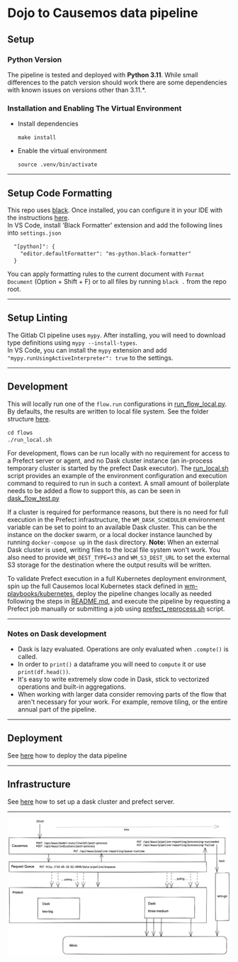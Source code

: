 # Dojo to Causemos data pipeline

## Setup

### Python Version

The pipeline is tested and deployed with **Python 3.11**. While small differences to the patch version should work there are some dependencies with known issues on versions other than 3.11.\*.

### Installation and Enabling The Virtual Environment

- Install dependencies

  ```
  make install
  ```

- Enable the virtual environment
  ```
  source .venv/bin/activate
  ```

---

## Setup Code Formatting

This repo uses [black](https://black.readthedocs.io/en/stable/index.html). Once installed, you can configure it in your IDE with the instructions [here](https://black.readthedocs.io/en/stable/integrations/editors.html).  
In VS Code, install 'Black Formatter' extension and add the following lines into `settings.json`

```
  "[python]": {
    "editor.defaultFormatter": "ms-python.black-formatter"
  }
```

You can apply formatting rules to the current document with `Format Document` (Option + Shift + F) or to all files by running `black .` from the repo root.

---

## Setup Linting

The Gitlab CI pipeline uses `mypy`.
After installing, you will need to download type definitions using `mypy --install-types`.  
In VS Code, you can install the `mypy` extension and add `"mypy.runUsingActiveInterpreter": true` to the settings.

---

## Development

This will locally run one of the `flow.run` configurations in [run_flow_local.py](./flows/run_flow_local.py). By defaults, the results are written to local file system. See the folder structure [here](./doc/minio-folder-structure.md).

```
cd flows
./run_local.sh
```

For development, flows can be run locally with no requirement for access to a Prefect server or agent, and no Dask cluster instance (an in-process temporary cluster is started by the prefect Dask executor). The [run_local.sh](./flows/run_local.sh) script provides an example of the environment configuration and execution command to required to run in such a context. A small amount of boilerplate needs to be added a flow to support this, as can be seen in [dask_flow_test.py](./flows/dask_flow_test.py)

If a cluster is required for performance reasons, but there is no need for full execution in the Prefect infrastructure, the `WM_DASK_SCHEDULER` environment variable can be set to point to an available Dask cluster. This can be the instance on the docker swarm, or a local docker instance launched by running `docker-compose up` in the `dask` directory. **Note:** When an external Dask cluster is used, writing files to the local file system won't work. You also need to provide `WM_DEST_TYPE=s3` and `WM_S3_DEST_URL` to set the external S3 storage for the destination where the output results will be written.

To validate Prefect execution in a full Kubernetes deployment environment, spin up the full Causemos local Kubernetes stack defined in [wm-playbooks/kubernetes](https://gitlab.uncharted.software/WM/wm-playbooks/-/tree/main/kubernetes?ref_type=heads), deploy the pipeline changes locally as needed following the steps in [README.md](./deploy/kubernetes/build_and_push.sh), and execute the pipeline by requesting a Prefect job manually or submitting a job using [prefect_reprocess.sh](./scripts/prefect_reprocess.sh) script.

---

### Notes on Dask development

- Dask is lazy evaluated. Operations are only evaluated when `.compte()` is called.
- In order to `print()` a dataframe you will need to `compute` it or use `print(df.head())`.
- It's easy to write extremely slow code in Dask, stick to vectorized operations and built-in aggregations.
- When working with larger data consider removing parts of the flow that aren't necessary for your work. For example, remove tiling, or the entire annual part of the pipeline.

---

## Deployment

See [here](./deploy/kubernetes/README.md) how to deploy the data pipeline

---

## Infrastructure

See [here](./infra/README.md) how to set up a dask cluster and prefect server.

---

![](./doc/remaasta-flow.png)
